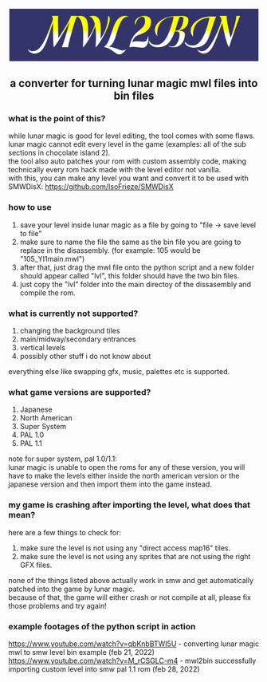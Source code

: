 <p align="center"><img src="mwl2bin-logo.png" alt="mwl2bin" width="500"/></p>
<h2 align="center">a converter for turning lunar magic mwl files into bin files</h2>

### what is the point of this?
while lunar magic is good for level editing, the tool comes with some flaws.  
lunar magic cannot edit every level in the game (examples: all of the sub sections in chocolate island 2).  
the tool also auto patches your rom with custom assembly code, making technically every rom hack made with the level editor not vanilla.  
with this, you can make any level you want and convert it to be used with SMWDisX: https://github.com/IsoFrieze/SMWDisX
### how to use
1. save your level inside lunar magic as a file by going to "file -> save level to file"
2. make sure to name the file the same as the bin file you are going to replace in the disassembly. (for example: 105 would be "105_YI1main.mwl")
3. after that, just drag the mwl file onto the python script and a new folder should appear called "lvl", this folder should have the two bin files.
4. just copy the "lvl" folder into the main directoy of the dissasembly and compile the rom.
### what is currently not supported?
1. changing the background tiles
2. main/midway/secondary entrances
3. vertical levels
4. possibly other stuff i do not know about

everything else like swapping gfx, music, palettes etc is supported.
### what game versions are supported?
1. Japanese
2. North American
3. Super System
4. PAL 1.0
5. PAL 1.1

note for super system, pal 1.0/1.1:  
lunar magic is unable to open the roms for any of these version, you will have to make the levels either inside the north american version or the japanese version and then import them into the game instead.
### my game is crashing after importing the level, what does that mean?
here are a few things to check for:  
1. make sure the level is not using any "direct access map16" tiles.
2. make sure the level is not using any sprites that are not using the right GFX files.

none of the things listed above actually work in smw and get automatically patched into the game by lunar magic.  
because of that, the game will either crash or not compile at all, please fix those problems and try again!
### example footages of the python script in action
https://www.youtube.com/watch?v=qbKnbBTWI5U - converting lunar magic mwl to smw level bin example (feb 21, 2022)  
https://www.youtube.com/watch?v=M_rCSGLC-m4 - mwl2bin successfully importing custom level into smw pal 1.1 rom (feb 28, 2022)
